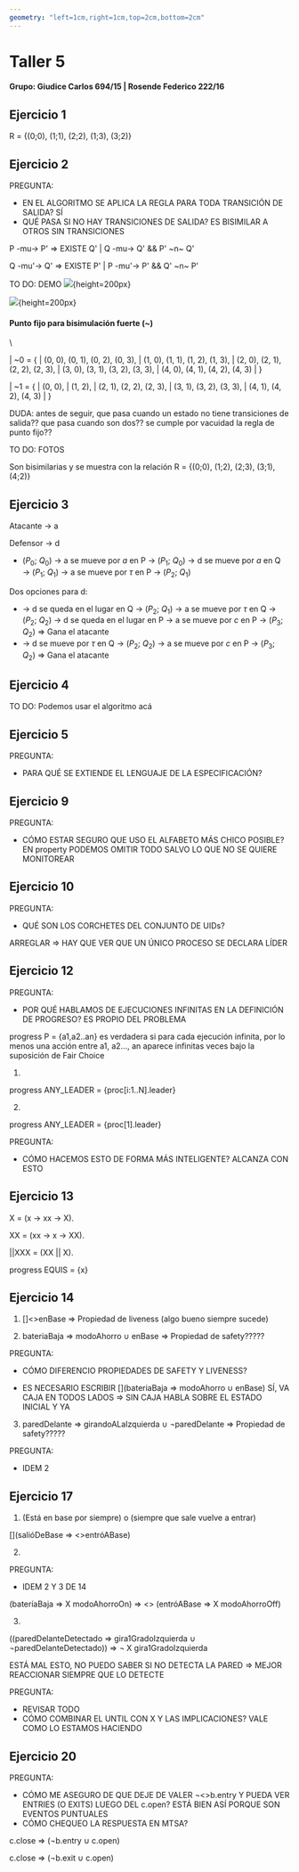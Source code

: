 ```yaml
---
geometry: "left=1cm,right=1cm,top=2cm,bottom=2cm"
---
```


# Taller 5

#### Grupo: Giudice Carlos 694/15 | Rosende Federico 222/16

## Ejercicio 1

R = {(0;0), (1;1), (2;2), (1;3), (3;2)}

## Ejercicio 2

PREGUNTA: 
- EN EL ALGORITMO SE APLICA LA REGLA PARA TODA TRANSICIÓN DE SALIDA? SÍ
- QUÉ PASA SI NO HAY TRANSICIONES DE SALIDA? ES BISIMILAR A OTROS SIN TRANSICIONES

P -mu-> P' => EXISTE Q' | Q -mu-> Q' && P' ~n~ Q'

Q -mu'-> Q' => EXISTE P' | P -mu'-> P' && Q' ~n~ P'


TO DO: DEMO
![](./ej$2_{r}$esources/$q_{g}$raph.png){height=200px}

![](./ej$2_{r}$esources/$p_{g}$raph.png){height=200px}


#### Punto fijo para bisimulación fuerte (~)

\

|     ~0 = {
|    (0, 0), (0, 1), (0, 2), (0, 3),
|     (1, 0), (1, 1), (1, 2), (1, 3),
|     (2, 0), (2, 1), (2, 2), (2, 3),
|     (3, 0), (3, 1), (3, 2), (3, 3),
|     (4, 0), (4, 1), (4, 2), (4, 3)
|    }

|     ~1 = {
|    		(0, 0),
|     		(1, 2),
|     		(2, 1), (2, 2), (2, 3),
|     		(3, 1), (3, 2), (3, 3),
|     		(4, 1), (4, 2), (4, 3)
|    }

DUDA: antes de seguir, que pasa cuando un estado no tiene transiciones de salida?? que pasa cuando son dos?? se cumple por vacuidad la regla de punto fijo??

TO DO: FOTOS

Son bisimilarias y se muestra con la relación R = {(0;0), (1;2), (2;3), (3;1), (4;2)}

## Ejercicio 3

Atacante $\rightarrow$ a

Defensor $\rightarrow$ d

- ($P_{0}$; $Q_{0}$) $\rightarrow$ a se mueve por $a$ en P $\rightarrow$ ($P_{1}$; $Q_{0}$) $\rightarrow$ d se mueve por $a$ en Q $\rightarrow$ ($P_{1}$; $Q_{1}$) $\rightarrow$ a se mueve por $\tau$ en P $\rightarrow$ ($P_{2}$; $Q_{1}$)

Dos opciones para d:

- $\rightarrow$ d se queda en el lugar en Q $\rightarrow$ ($P_{2}$; $Q_{1}$) $\rightarrow$ a se mueve por $\tau$ en Q $\rightarrow$ ($P_{2}$; $Q_{2}$) $\rightarrow$ d se queda en el lugar en P $\rightarrow$ a se mueve por $c$ en P $\rightarrow$ ($P_{3}$; $Q_{2}$) $\Rightarrow$ Gana el atacante
- $\rightarrow$ d se mueve por $\tau$ en Q $\rightarrow$ ($P_{2}$; $Q_{2}$) $\rightarrow$ a se mueve por $c$ en P $\rightarrow$ ($P_{3}$; $Q_{2}$) $\Rightarrow$ Gana el atacante


## Ejercicio 4

TO DO: Podemos usar el algoritmo acá 

## Ejercicio 5

PREGUNTA: 

- PARA QUÉ SE EXTIENDE EL LENGUAJE DE LA ESPECIFICACIÓN?

## Ejercicio 9

PREGUNTA:

- CÓMO ESTAR SEGURO QUE USO EL ALFABETO MÁS CHICO POSIBLE? EN property PODEMOS OMITIR TODO SALVO LO QUE NO SE QUIERE MONITOREAR


## Ejercicio 10

PREGUNTA:

- QUÉ SON LOS CORCHETES DEL CONJUNTO DE UIDs?

ARREGLAR => HAY QUE VER QUE UN ÚNICO PROCESO SE DECLARA LÍDER


## Ejercicio 12

PREGUNTA: 

- POR QUÉ HABLAMOS DE EJECUCIONES INFINITAS EN LA DEFINICIÓN DE PROGRESO? ES PROPIO DEL PROBLEMA

progress P = {a1,a2..an} es verdadera si
para cada ejecución infinita, por lo menos una
acción entre a1, a2…, an aparece infinitas veces
bajo la suposición de Fair Choice

1. 

progress ANY_LEADER = {proc[i:1..N].leader}

2.

progress ANY_LEADER = {proc[1].leader}

PREGUNTA: 

- CÓMO HACEMOS ESTO DE FORMA MÁS INTELIGENTE? ALCANZA CON ESTO

## Ejercicio 13

X = (x -> xx -> X).

XX = (xx -> x -> XX).

||XXX = (XX || X).

progress EQUIS = {x}

## Ejercicio 14

1. []<>enBase $\Rightarrow$ Propiedad de liveness (algo bueno siempre sucede)

2. bateriaBaja => modoAhorro $\cup$ enBase $\Rightarrow$ Propiedad de safety?????

PREGUNTA: 

- CÓMO DIFERENCIO PROPIEDADES DE SAFETY Y LIVENESS?

- ES NECESARIO ESCRIBIR \[\](bateriaBaja => modoAhorro $\cup$ enBase) SÍ, VA CAJA EN TODOS LADOS => SIN CAJA HABLA SOBRE EL ESTADO INICIAL Y YA

3. paredDelante => girandoALaIzquierda $\cup$ ¬paredDelante $\Rightarrow$ Propiedad de safety?????

PREGUNTA: 

- IDEM 2

## Ejercicio 17

1. (Está en base por siempre) o (siempre que sale vuelve a entrar)

\[\](salióDeBase => <>entróABase)

2. 

PREGUNTA:

- IDEM 2 Y 3 DE 14

(bateríaBaja => X modoAhorroOn) => <> (entróABase => X modoAhorroOff)

3.

((paredDelanteDetectado => gira1GradoIzquierda $\cup$ ¬paredDelanteDetectado)) => ¬ X gira1GradoIzquierda 

ESTÁ MAL ESTO, NO PUEDO SABER SI NO DETECTA LA PARED => MEJOR REACCIONAR SIEMPRE QUE LO DETECTE


PREGUNTA:

- REVISAR TODO
- CÓMO COMBINAR EL UNTIL CON X Y LAS IMPLICACIONES? VALE COMO LO ESTAMOS HACIENDO

## Ejercicio 20

PREGUNTA:

- CÓMO ME ASEGURO DE QUE DEJE DE VALER ¬<>b.entry Y PUEDA VER ENTRIES (O EXITS) LUEGO DEL c.open? ESTÁ BIEN ASÍ PORQUE SON EVENTOS PUNTUALES
- CÓMO CHEQUEO LA RESPUESTA EN MTSA?

c.close => (¬b.entry $\cup$ c.open)

c.close => (¬b.exit $\cup$ c.open)
